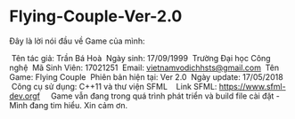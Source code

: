 # Flying-Couple-Ver-2.0

Đây là lời nói đầu về Game của mình:

  Tên tác giả: Trần Bá Hoà
  Ngày sinh: 17/09/1999
  Trường Đại học Công nghệ
  Mã Sinh Viên: 17021251
  Email: vietnamvodichhsts@gmail.com
  Tên Game: Flying Couple
  Phiên bản hiện tại: Ver 2.0
  Ngày update: 17/05/2018
  Công cụ sử dụng: C++11 và thư viện SFML
    Link SFML: https://www.sfml-dev.orgf
    
Game vẫn đang trong quá trình phát triển và build file cài đặt - Mình đang tim hiểu.
Xin cảm ơn.
